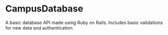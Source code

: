 # CampusDatabase
A basic database API made using Ruby on Rails. Includes basic validations for new data and authentication.
